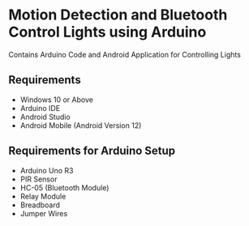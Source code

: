# Motion Detection and Bluetooth Control Lights using Arduino
Contains Arduino Code and Android Application for Controlling Lights

## Requirements
* Windows 10 or Above
* Arduino IDE
* Android Studio
* Android Mobile (Android Version 12)

## Requirements for Arduino Setup
* Arduino Uno R3
* PIR Sensor
* HC-05 (Bluetooth Module)
* Relay Module
* Breadboard
* Jumper Wires
